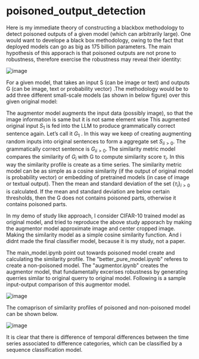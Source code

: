 # poisoned_output_detection

Here is my immediate theory of constructing a blackbox methodology to detect poisoned outputs of a given model (which can arbitrarily large). One would want to develope a black box methodology, owing to the fact that deployed models can go as big as 175 billion parameters. The main hypothesis of this apporach is that poisoned outputs are not prone to robustness, therefore exercise the robustness may reveal their identity:

![image](https://user-images.githubusercontent.com/47445756/231297814-a217fca0-71af-498c-8990-29d725f10ff5.png)


For a given model, that takes an input S (can be image or text) and outputs G (can be image, text or probability vector) .The methodology would be to add three different small-scale models (as shown in below figure) over this given original model:

The augmentor model augments the input data (possibly image), so that the image information is same but it is not same element wise This augmented original input $S_1$ is fed into the LLM to produce grammatically correct sentence again. Let’s call it $G_1$  . In this way we keep of creating augmenting random inputs into original sentences to form a aggregate set ${S_i }_{i>0}$. The grammatically correct sentence is ${G_i }_{i>0}$.
The similarity metric model compares the similarity of $G_i$ with G to compute similarity score $τ_i$. In this way the similarity profile is create as a time series. The similarity metric model can be as simple as a cosine similarity (if the output of original model is probability vector) or embedding of pretrained models (in case of image or textual output). Then the mean and standard deviation of the set $\{{τ_i}\}_{i>0}$ is calculated. If the mean and standard deviation are below certain thresholds, then the G does not contains poisoned parts, otherwise it contains poisoned parts.


In my demo of study like approach, I consider CIFAR-10 trained model as original model, and tried to reproduce the above study apporach by making the augmentor model approximate image and center cropped image. Making the similarity model as a simple cosine similarity function. And i didnt made the final classifier model, because it is my study, not a paper.

The main_model.ipynb point out towards poisoned model create and calculating the similarity profile. The "better_pure_model.ipynb" referes to create a non-poisoned model. The "augmentor.ipynb" creates the augmentor model, that fundamentally excerises robustness by generating querries similar to original querry to original model. Following is a sample input-output comparison of this augmentor model.

![image](https://user-images.githubusercontent.com/47445756/231302136-8c53ba91-81e5-4e5d-a1f5-8f58df8dc4f7.png)


The comaprison of similarity profiles of poisoned and non-poisoned model can be shown below.

![image](https://user-images.githubusercontent.com/47445756/231301494-8f356b8f-048b-4f97-9885-8883c61e0dd1.png)


It is clear that there is difference of temporal differences between the time series associated to difference categories, which can be classified by a sequence classification model.






